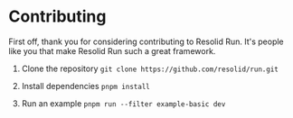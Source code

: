 # Contributing

First off, thank you for considering contributing to Resolid Run. It's people
like you that make Resolid Run such a great framework.

1. Clone the repository
   `git clone https://github.com/resolid/run.git`

2. Install dependencies
   `pnpm install`

3. Run an example
   `pnpm run --filter example-basic dev`
